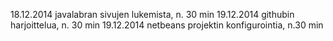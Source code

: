 18.12.2014 javalabran sivujen lukemista, n. 30 min
19.12.2014 githubin harjoittelua, n. 30 min
19.12.2014 netbeans projektin konfigurointia, n.30 min
